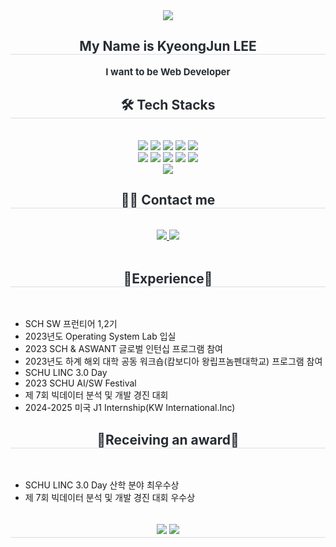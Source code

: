 <div align= "center">
    <img src="https://capsule-render.vercel.app/api?type=cylinder&color=c692d9&height=120&text=Welcome%20Github&animation=&fontColor=000000&fontSize=70" />
    </div>
    <div align= "center"> 
    <h2 style="border-bottom: 1px solid #d8dee4; color: #282d33;"> My Name is KyeongJun LEE </h2>  
    <div style="font-weight: 700; font-size: 15px; text-align: center; color: #282d33;"> I want to be Web Developer </div> 
    </div>
    <div align= "center">
    <h2 style="border-bottom: 1px solid #d8dee4; color: #282d33;"> 🛠️ Tech Stacks </h2> <br> 
    <div style="margin: 0 auto; text-align: center;" align= "center"> <img src="https://img.shields.io/badge/Android-3DDC84?style=for-the-badge&logo=Android&logoColor=white">
          <img src="https://img.shields.io/badge/Apache Tomcat-F8DC75?style=for-the-badge&logo=Apache Tomcat&logoColor=white">
          <img src="https://img.shields.io/badge/C-A8B9CC?style=for-the-badge&logo=C&logoColor=white">
          <img src="https://img.shields.io/badge/Firebase-FFCA28?style=for-the-badge&logo=Firebase&logoColor=white">
          <img src="https://img.shields.io/badge/HTML5-E34F26?style=for-the-badge&logo=HTML5&logoColor=white">
          <br/><img src="https://img.shields.io/badge/Java-007396?style=for-the-badge&logo=Java&logoColor=white">
          <img src="https://img.shields.io/badge/MySQL-4479A1?style=for-the-badge&logo=MySQL&logoColor=white">
          <img src="https://img.shields.io/badge/Oracle-F80000?style=for-the-badge&logo=Oracle&logoColor=white">
          <img src="https://img.shields.io/badge/Python-3776AB?style=for-the-badge&logo=Python&logoColor=white">
          <img src="https://img.shields.io/badge/PyTorch-EE4C2C?style=for-the-badge&logo=PyTorch&logoColor=white">
          <br/><img src="https://img.shields.io/badge/Javascript-F7DF1E?style=for-the-badge&logo=Javascript&logoColor=white">
          </div>
    </div>
    <div align= "center">
    <h2 style="border-bottom: 1px solid #d8dee4; color: #282d33;"> 🧑‍💻 Contact me </h2> <br> 
    <div align= "center"> <a href=https://kj10009.tistory.com/> <img src="https://img.shields.io/badge/Tistory-000000?style=for-the-badge&logo=Tistory&logoColor=white&link=https://kj10009.tistory.com/"> </a>
         <a href=mailto:lkj10009@gmail.com> <img src="https://img.shields.io/badge/Gmail-EA4335?style=for-the-badge&logo=Gmail&logoColor=white&link=mailto:lkj10009@gmail.com"> </a>
          </div>  <br> 
    <div align= "center">  </div> 
    <h2 style="border-bottom: 1px solid #d8dee4; color: #282d33;"> 🚩Experience🚩 </h2> <br> 
<div align="left">
  <ul>
      <li>SCH SW 프런티어 1,2기</li> 
      <li>2023년도 Operating System Lab 입실</li>
      <li>2023 SCH & ASWANT 글로벌 인턴십 프로그램 참여</li>   
      <li>2023년도 하계 해외 대학 공동 워크숍(캄보디아 왕립프놈펜대학교) 프로그램 참여</li>   
      <li>SCHU LINC 3.0 Day</li>   
      <li>2023 SCHU AI/SW Festival</li>
      <li>제 7회 빅데이터 분석 및 개발 경진 대회</li>
      <li>2024-2025 미국 J1 Internship(KW International.Inc)</li>
  </ul>
</div>        
 <h2 style="border-bottom: 1px solid #d8dee4; color: #282d33;"> 🎉Receiving an award🎉 </h2> <br> 
<div align="left">
  <ul>
   <li> SCHU LINC 3.0 Day 산학 분야 최우수상</li>   
   <li> 제 7회 빅데이터 분석 및 개발 경진 대회 우수상 </li>
  </ul>
</div>
    </div>
    <div align= "center"> 
    <h2 style="border-bottom: 1px solid #d8dee4; color: #282d33;">
        <img src="https://github-readme-stats.vercel.app/api?username=KYEONGJUN-LEE&show_icons=true&theme=radical">
        <img src="https://github-readme-stats.vercel.app/api/top-langs/?username=KYEONGJUN-LEE&layout=compact&bg_color=ffffff&title_color=000000&text_color=000000"
           /></div> 
    </div>
    
